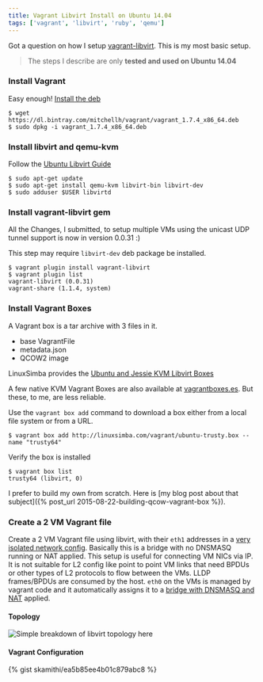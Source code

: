 ```yaml
---
title: Vagrant Libvirt Install on Ubuntu 14.04
tags: ['vagrant', 'libvirt', 'ruby', 'qemu']
---
```


Got a question on how I setup [vagrant-libvirt](https://github.com/pradels/vagrant-libvirt). This is my most basic setup.

> The steps I describe are only **tested and used on Ubuntu 14.04**

### Install Vagrant

Easy enough!  [Install the deb](http://www.vagrantup.com/downloads.html)

```
$ wget https://dl.bintray.com/mitchellh/vagrant/vagrant_1.7.4_x86_64.deb
$ sudo dpkg -i vagrant_1.7.4_x86_64.deb
```
### Install libvirt and qemu-kvm

Follow the [Ubuntu Libvirt Guide](https://help.ubuntu.com/lts/serverguide/libvirt.html)

```
$ sudo apt-get update
$ sudo apt-get install qemu-kvm libvirt-bin libvirt-dev
$ sudo adduser $USER libvirtd
```


### Install vagrant-libvirt gem
All the Changes, I submitted,  to setup multiple VMs using the unicast UDP tunnel support is
now in version 0.0.31 :)

This step may require ``libvirt-dev`` deb package be installed.

```
$ vagrant plugin install vagrant-libvirt
$ vagrant plugin list
vagrant-libvirt (0.0.31)
vagrant-share (1.1.4, system)
```

### Install Vagrant Boxes

A Vagrant box is a tar archive with 3 files in it.

* base VagrantFile
* metadata.json
* QCOW2 image


LinuxSimba provides the [Ubuntu and Jessie KVM Libvirt
Boxes](http://linuxsimba.com/vagrant.html)

A few native KVM Vagrant Boxes are also available at
[vagrantboxes.es](http://vagrantboxes.es). But these, to me, are less reliable.

Use the `vagrant box add` command to download a box either from a local file
system or from a URL.

```
$ vagrant box add http://linuxsimba.com/vagrant/ubuntu-trusty.box --name "trusty64"
```

Verify the box is installed

```
$ vagrant box list
trusty64 (libvirt, 0)
```

I prefer to build my own from scratch. Here is [my blog post about that subject]({% post_url 2015-08-22-building-qcow-vagrant-box %}).



### Create a 2 VM Vagrant file

Create a 2 VM Vagrant file using libvirt, with their `eth1` addresses in a
[very isolated network
config](http://wiki.libvirt.org/page/VirtualNetworking#Isolated_mode). Basically
this is a bridge with no DNSMASQ running or NAT applied. This setup is useful
for connecting VM NICs via IP. It is not suitable for L2 config like point to
point VM links that need BPDUs or other types of L2 protocols to flow between
the VMs.   LLDP frames/BPDUs are consumed by the host.
``eth0`` on the VMs is managed by vagrant code and it automatically assigns it
to a [bridge with DNSMASQ and
NAT](http://wiki.libvirt.org/page/VirtualNetworking#NAT_mode) applied.

#### Topology
![Simple breakdown of libvirt topology
here](https://lh3.googleusercontent.com/LzAXNckJ9tvjMVb1MFnABPZ-B1RfQ8U0xhgdUMY05vU=s0
"vagrant-libvirt-topology.png")

#### Vagrant Configuration

{% gist skamithi/ea5b85ee4b01c879abc8 %}
